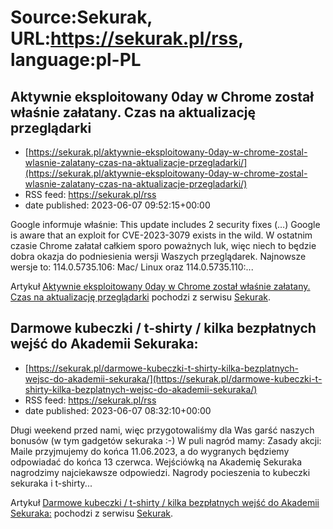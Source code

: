 # Source:Sekurak, URL:https://sekurak.pl/rss, language:pl-PL

## Aktywnie eksploitowany 0day w Chrome został właśnie załatany. Czas na aktualizację przeglądarki
 - [https://sekurak.pl/aktywnie-eksploitowany-0day-w-chrome-zostal-wlasnie-zalatany-czas-na-aktualizacje-przegladarki/](https://sekurak.pl/aktywnie-eksploitowany-0day-w-chrome-zostal-wlasnie-zalatany-czas-na-aktualizacje-przegladarki/)
 - RSS feed: https://sekurak.pl/rss
 - date published: 2023-06-07 09:52:15+00:00

<p>Google informuje właśnie: This update includes 2 security fixes (&#8230;) Google is aware that an exploit for CVE-2023-3079 exists in the wild. W ostatnim czasie Chrome załatał całkiem sporo poważnych luk, więc niech to będzie dobra okazja do podniesienia wersji Waszych przeglądarek. Najnowsze wersje to: 114.0.5735.106: Mac/ Linux oraz 114.0.5735.110:...</p>
<p>Artykuł <a href="https://sekurak.pl/aktywnie-eksploitowany-0day-w-chrome-zostal-wlasnie-zalatany-czas-na-aktualizacje-przegladarki/" rel="nofollow">Aktywnie eksploitowany 0day w Chrome został właśnie załatany. Czas na aktualizację przeglądarki</a> pochodzi z serwisu <a href="https://sekurak.pl" rel="nofollow">Sekurak</a>.</p>

## Darmowe kubeczki / t-shirty / kilka bezpłatnych wejść do Akademii Sekuraka:
 - [https://sekurak.pl/darmowe-kubeczki-t-shirty-kilka-bezplatnych-wejsc-do-akademii-sekuraka/](https://sekurak.pl/darmowe-kubeczki-t-shirty-kilka-bezplatnych-wejsc-do-akademii-sekuraka/)
 - RSS feed: https://sekurak.pl/rss
 - date published: 2023-06-07 08:32:10+00:00

<p>Długi weekend przed nami, więc przygotowaliśmy dla Was garść naszych bonusów (w tym gadgetów sekuraka :-) W puli nagród mamy: Zasady akcji: Maile przyjmujemy do końca 11.06.2023, a do wygranych będziemy odpowiadać do końca 13 czerwca. Wejściówką na Akademię Sekuraka nagrodzimy najciekawsze odpowiedzi. Nagrody pocieszenia to kubeczki sekuraka i t-shirty...</p>
<p>Artykuł <a href="https://sekurak.pl/darmowe-kubeczki-t-shirty-kilka-bezplatnych-wejsc-do-akademii-sekuraka/" rel="nofollow">Darmowe kubeczki / t-shirty / kilka bezpłatnych wejść do Akademii Sekuraka:</a> pochodzi z serwisu <a href="https://sekurak.pl" rel="nofollow">Sekurak</a>.</p>

